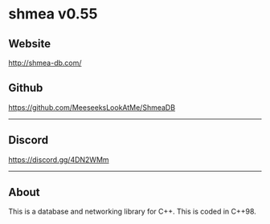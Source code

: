 # shmea v0.55

## Website
http://shmea-db.com/

## Github

https://github.com/MeeseeksLookAtMe/ShmeaDB

---

## Discord

https://discord.gg/4DN2WMm

---

## About

This is a database and networking library for C++.
This is coded in C++98.
